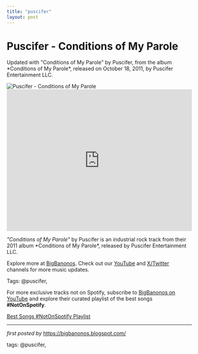 ```yaml
---
title: "puscifer"
layout: post
---
```

<!-- Title of the Post -->
<h1 >Puscifer - Conditions of My Parole</h1> <!-- Introductory Text -->
<p >Updated with "Conditions of My Parole" by Puscifer, from the album *Conditions of My Parole*, released on October 18, 2011, by Puscifer Entertainment LLC.</p> <!-- Featured Image -->
<div > <img src="https://upload.wikimedia.org/wikipedia/en/e/ec/Puscifer_-_Conditions_Of_My_Parole.jpg" alt="Puscifer - Conditions of My Parole" />
</div> <!-- YouTube Video Embed -->
<div > <iframe width="100%" height="385" src="https://www.youtube.com/embed/7E-_J5WWkoc" title="Puscifer - 'Conditions of My Parole' (Official Video - Director's Cut)" frameborder="0" allow="accelerometer; autoplay; clipboard-write; encrypted-media; gyroscope; picture-in-picture; web-share" referrerpolicy="strict-origin-when-cross-origin" allowfullscreen></iframe>
</div> <!-- Song Information -->
<div > <p><em>"Conditions of My Parole"</em> by Puscifer is an industrial rock track from their 2011 album *Conditions of My Parole*, released by Puscifer Entertainment LLC.</p>
</div> <!-- Footer Links -->
<div > <p>Explore more at <a href="https://bigbanonos.blogspot.com/" target="_blank">BigBanonos</a>. Check out our <a href="https://www.youtube.com/@BigBanonos" target="_blank">YouTube</a> and <a href="https://x.com/bigbanonos" target="_blank">X/Twitter</a> channels for more music updates.</p>
</div> <!-- Tags -->
<p >Tags: @puscifer,</p>


<!--Subscribe and Playlist Links-->
<div>
    <p>For more exclusive tracks not on Spotify, subscribe to <a href="https://www.youtube.com/@BigBanonos" target="_blank">BigBanonos on YouTube</a> and explore their curated playlist of the best songs <strong>#NotOnSpotify</strong>.</p>
    <p><a href="https://www.youtube.com/playlist?list=PLtuNtuTatqI0kFahUCbtbfenC_ET5O_tr" target="_blank">Best Songs #NotOnSpotify Playlist<br /></a></p></div>

<hr />

<p><em>first posted by</em> <a href="https://bigbanonos.blogspot.com/" rel="noopener" target="_new">https://bigbanonos.blogspot.com/</a></p>

<p>tags: @puscifer,</p>
